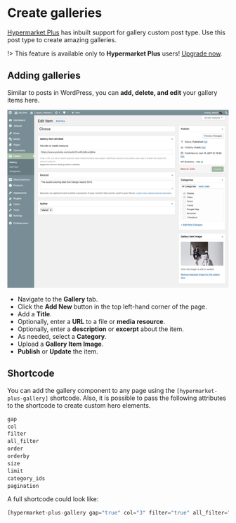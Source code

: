 # Create galleries

[Hypermarket Plus](https://www.mypreview.one) has inbuilt support for gallery custom post type. Use this post type to create amazing galleries.

!> This feature is available only to **Hypermarket Plus** users! [Upgrade now](https://www.mypreview.one).

## Adding galleries

Similar to posts in WordPress, you can **add, delete, and edit** your gallery items here.

![Adding galleries](img/add-gallery-item.png)

* Navigate to the **Gallery** tab.
* Click the **Add New** button in the top left-hand corner of the page.
* Add a **Title**.
* Optionally, enter a **URL** to a file or **media resource**.
* Optionally, enter a **description** or **excerpt** about the item.
* As needed, select a **Category**.
* Upload a **Gallery Item Image**.
* **Publish** or **Update** the item.

## Shortcode

You can add the gallery component to any page using the ```[hypermarket-plus-gallery]``` shortcode. Also, it is possible to pass the following attributes to the shortcode to create custom hero elements.

```php
gap
col
filter
all_filter
order
orderby
size
limit
category_ids
pagination
```

A full shortcode could look like:

```php
[hypermarket-plus-gallery gap="true" col="3" filter="true" all_filter="true" order="DESC" orderby="none" size="full" limit="9" category_ids="" pagination="ajax"]
```
